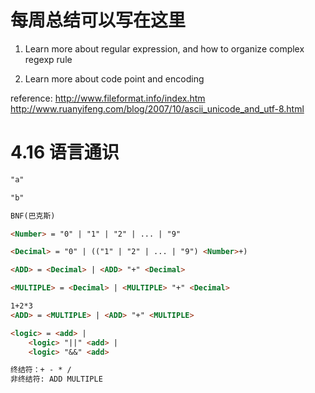 # 每周总结可以写在这里
1. Learn more about regular expression, and how to organize complex regexp rule

2. Learn more about code point and encoding

reference:
http://www.fileformat.info/index.htm
http://www.ruanyifeng.com/blog/2007/10/ascii_unicode_and_utf-8.html


# 4.16 语言通识
```md
"a"

"b"

BNF(巴克斯)

<Number> = "0" | "1" | "2" | ... | "9"

<Decimal> = "0" | (("1" | "2" | ... | "9") <Number>+)

<ADD> = <Decimal> | <ADD> "+" <Decimal>

<MULTIPLE> = <Decimal> | <MULTIPLE> "+" <Decimal>

1+2*3
<ADD> = <MULTIPLE> | <ADD> "+" <MULTIPLE>

<logic> = <add> |
    <logic> "||" <add> |
    <logic> "&&" <add>

终结符：+ - * /
非终结符: ADD MULTIPLE

```
